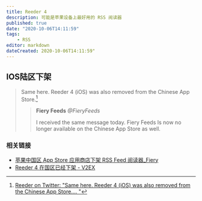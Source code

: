 ```yaml
---
title: Reeder 4
description: 可能是苹果设备上最好用的 RSS 阅读器
published: true
date: "2020-10-06T14:11:59"
tags:
    - RSS
editor: markdown
dateCreated: 2020-10-06T14:11:59"
---
```


## IOS陆区下架

> Same here. Reeder 4 (iOS) was also removed from the Chinese App Store.[^1310963891539709952]
>
> > **Fiery Feeds** _@FieryFeeds_
> >
> > I received the same message today. Fiery Feeds Is now no longer available on the Chinese App Store as well.

[^1310963891539709952]: [Reeder on Twitter: "Same here. Reeder 4 (iOS) was also removed from the Chinese App Store.… "](https://archive.is/sUwDU "https://twitter.com/reederapp/status/1310963891539709952")

### 相关链接

+ [苹果中国区 App Store 应用商店下架 RSS Feed 阅读器_Fiery](https://web.archive.org/web/20201006134524/https://www.sohu.com/a/422046909_114760)
+ [Reeder 4 在国区已经下架 - V2EX](https://web.archive.org/web/20201006135334/https://www.v2ex.com/t/711754)
